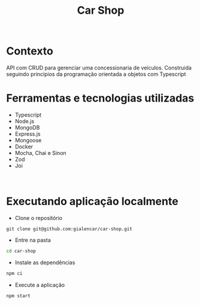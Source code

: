<h1 align="center">Car Shop</h1> <br>

# Contexto

API com CRUD para gerenciar uma concessionaria de veículos. Construida seguindo princípios da programação orientada a objetos com Typescript

# Ferramentas e tecnologias utilizadas
* Typescript
* Node.js
* MongoDB
* Express.js
* Mongoose
* Docker
* Mocha, Chai e Sinon
* Zod
* Joi

<br>

# Executando aplicação localmente

- Clone o repositório

```
git clone git@github.com:gialencar/car-shop.git
```

- Entre na pasta

```bash
cd car-shop
```

- Instale as dependências
```bash
npm ci
```

- Execute a aplicação
```
npm start
```
